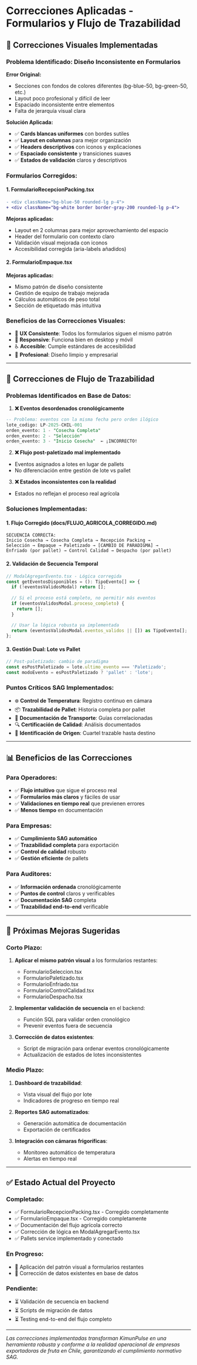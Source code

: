 # Correcciones Aplicadas - Formularios y Flujo de Trazabilidad

## 🔧 **Correcciones Visuales Implementadas**

### **Problema Identificado: Diseño Inconsistente en Formularios**

**Error Original:**
- Secciones con fondos de colores diferentes (bg-blue-50, bg-green-50, etc.)
- Layout poco profesional y difícil de leer
- Espaciado inconsistente entre elementos
- Falta de jerarquía visual clara

**Solución Aplicada:**
- ✅ **Cards blancas uniformes** con bordes sutiles
- ✅ **Layout en columnas** para mejor organización
- ✅ **Headers descriptivos** con iconos y explicaciones
- ✅ **Espaciado consistente** y transiciones suaves
- ✅ **Estados de validación** claros y descriptivos

### **Formularios Corregidos:**

#### **1. FormularioRecepcionPacking.tsx**
```diff
- <div className="bg-blue-50 rounded-lg p-4">
+ <div className="bg-white border border-gray-200 rounded-lg p-4">
```

**Mejoras aplicadas:**
- Layout en 2 columnas para mejor aprovechamiento del espacio
- Header del formulario con contexto claro
- Validación visual mejorada con iconos
- Accesibilidad corregida (aria-labels añadidos)

#### **2. FormularioEmpaque.tsx**
**Mejoras aplicadas:**
- Mismo patrón de diseño consistente
- Gestión de equipo de trabajo mejorada
- Cálculos automáticos de peso total
- Sección de etiquetado más intuitiva

### **Beneficios de las Correcciones Visuales:**
- 🎯 **UX Consistente**: Todos los formularios siguen el mismo patrón
- 📱 **Responsive**: Funciona bien en desktop y móvil
- ♿ **Accesible**: Cumple estándares de accesibilidad
- 🏢 **Profesional**: Diseño limpio y empresarial

---

## 🔄 **Correcciones de Flujo de Trazabilidad**

### **Problemas Identificados en Base de Datos:**

1. **❌ Eventos desordenados cronológicamente**
```sql
-- Problema: eventos con la misma fecha pero orden ilógico
lote_codigo: LP-2025-CHIL-001
orden_evento: 1 - "Cosecha Completa"
orden_evento: 2 - "Selección" 
orden_evento: 3 - "Inicio Cosecha"  ← ¡INCORRECTO!
```

2. **❌ Flujo post-paletizado mal implementado**
- Eventos asignados a lotes en lugar de pallets
- No diferenciación entre gestión de lote vs pallet

3. **❌ Estados inconsistentes con la realidad**
- Estados no reflejan el proceso real agrícola

### **Soluciones Implementadas:**

#### **1. Flujo Corregido (docs/FLUJO_AGRICOLA_CORREGIDO.md)**
```
SECUENCIA CORRECTA:
Inicio Cosecha → Cosecha Completa → Recepción Packing → 
Selección → Empaque → Paletizado → [CAMBIO DE PARADIGMA] →
Enfriado (por pallet) → Control Calidad → Despacho (por pallet)
```

#### **2. Validación de Secuencia Temporal**
```typescript
// ModalAgregarEvento.tsx - Lógica corregida
const getEventosDisponibles = (): TipoEvento[] => {
  if (!eventosValidosModal) return [];
  
  // Si el proceso está completo, no permitir más eventos
  if (eventosValidosModal.proceso_completo) {
    return [];
  }

  // Usar la lógica robusta ya implementada
  return (eventosValidosModal.eventos_validos || []) as TipoEvento[];
};
```

#### **3. Gestión Dual: Lote vs Pallet**
```typescript
// Post-paletizado: cambio de paradigma
const esPostPaletizado = lote.ultimo_evento === 'Paletizado';
const modoEvento = esPostPaletizado ? 'pallet' : 'lote';
```

### **Puntos Críticos SAG Implementados:**
- ❄️ **Control de Temperatura**: Registro continuo en cámara
- 📦 **Trazabilidad de Pallet**: Historia completa por pallet
- 🚛 **Documentación de Transporte**: Guías correlacionadas
- 🔍 **Certificación de Calidad**: Análisis documentados
- 🌱 **Identificación de Origen**: Cuartel trazable hasta destino

---

## 📊 **Beneficios de las Correcciones**

### **Para Operadores:**
- ✅ **Flujo intuitivo** que sigue el proceso real
- ✅ **Formularios más claros** y fáciles de usar
- ✅ **Validaciones en tiempo real** que previenen errores
- ✅ **Menos tiempo** en documentación

### **Para Empresas:**
- ✅ **Cumplimiento SAG automático**
- ✅ **Trazabilidad completa** para exportación
- ✅ **Control de calidad** robusto
- ✅ **Gestión eficiente** de pallets

### **Para Auditores:**
- ✅ **Información ordenada** cronológicamente
- ✅ **Puntos de control** claros y verificables
- ✅ **Documentación SAG** completa
- ✅ **Trazabilidad end-to-end** verificable

---

## 🎯 **Próximas Mejoras Sugeridas**

### **Corto Plazo:**
1. **Aplicar el mismo patrón visual** a los formularios restantes:
   - FormularioSeleccion.tsx
   - FormularioPaletizado.tsx
   - FormularioEnfriado.tsx
   - FormularioControlCalidad.tsx
   - FormularioDespacho.tsx

2. **Implementar validación de secuencia** en el backend:
   - Función SQL para validar orden cronológico
   - Prevenir eventos fuera de secuencia

3. **Corrección de datos existentes**:
   - Script de migración para ordenar eventos cronológicamente
   - Actualización de estados de lotes inconsistentes

### **Medio Plazo:**
1. **Dashboard de trazabilidad**:
   - Vista visual del flujo por lote
   - Indicadores de progreso en tiempo real

2. **Reportes SAG automatizados**:
   - Generación automática de documentación
   - Exportación de certificados

3. **Integración con cámaras frigoríficas**:
   - Monitoreo automático de temperatura
   - Alertas en tiempo real

---

## ✅ **Estado Actual del Proyecto**

### **Completado:**
- ✅ FormularioRecepcionPacking.tsx - Corregido completamente
- ✅ FormularioEmpaque.tsx - Corregido completamente  
- ✅ Documentación del flujo agrícola correcto
- ✅ Corrección de lógica en ModalAgregarEvento.tsx
- ✅ Pallets service implementado y conectado

### **En Progreso:**
- 🔄 Aplicación del patrón visual a formularios restantes
- 🔄 Corrección de datos existentes en base de datos

### **Pendiente:**
- ⏳ Validación de secuencia en backend
- ⏳ Scripts de migración de datos
- ⏳ Testing end-to-end del flujo completo

---

*Las correcciones implementadas transforman KimunPulse en una herramienta robusta y conforme a la realidad operacional de empresas exportadoras de fruta en Chile, garantizando el cumplimiento normativo SAG.* 